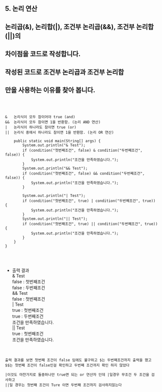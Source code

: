 ﻿## 5. 논리 연산
## 논리곱(&), 논리합(|), 조건부 논리곱(&&), 조건부 논리합(||)의
## 차이점을 코드로 작성합니다.
## 작성된 코드로 조건부 논리곱과 조건부 논리합
## 만을 사용하는 이유를 찾아 봅니다.
<br><br>


```
&	논리식이 모두 참이어야 true (and)
&&	논리식이 모두 참이면 1을 반환함. (논리 AND 연산)
|	논리식이 하나라도 참이면 true (or)
||	논리식 중에서 하나라도 참이면 1을 반환함. (논리 OR 연산)
```


```
	public static void main(String[] args) {
		System.out.println("& Test");
		if (condition("첫번째조건", false) & condition("두번째조건", false)) {
			System.out.println("조건을 만족하였습니다.");
		}
		System.out.println("&& Test");
		if (condition("첫번째조건", false) && condition("두번째조건", false)) {
			System.out.println("조건을 만족하였습니다.");
		}
		
		System.out.println("| Test");
		if (condition("첫번째조건", true) | condition("두번째조건", true)) {
			System.out.println("조건을 만족하였습니다.");
		}
		System.out.println("|| Test");
		if (condition("첫번째조건", true) || condition("두번째조건", true)) {
			System.out.println("조건을 만족하였습니다.");
		}
	}
}
```

<br><br>
* 출력 결과<br>
& Test<br>
false : 첫번째조건<br>
false : 두번째조건<br>
&& Test<br>
false : 첫번째조건<br>
| Test<br>
true : 첫번째조건<br>
true : 두번째조건<br>
조건을 만족하였습니다.<br>
|| Test<br>
true : 첫번째조건<br>
조건을 만족하였습니다.<br>
<br><br>
```
출력 결과를 보면 첫번째 조건이 false 임에도 불구하고 $는 두번째조건까지 출력을 했고
$$는 첫번째 조건이 false인걸 확인하고 두번째 조건까지 확인 하지 않았다

|이것도 마찬가지로 둘중하나만 true면 되는 or 연산자 인데 |일경우 무조건 두 조건을 검사하고
||일 경우는 첫번째 조건이 Ture 이면 두번째 조건까지 검사하지않는다
```